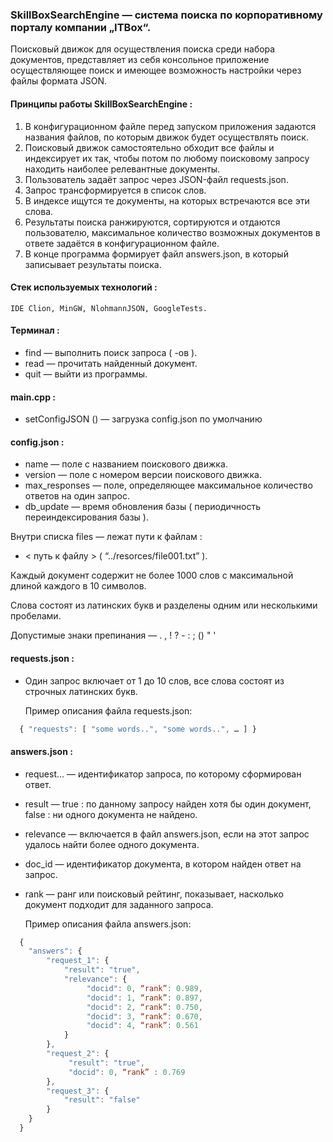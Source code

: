 ### SkillBoxSearchEngine — система поиска по корпоративному порталу компании „ITBox“. ### 
   Поисковый движок для осуществления поиска среди набора документов, 
   представляет из себя консольное приложение осуществляющее поиск 
   и имеющее возможность настройки через файлы формата JSON. 


#### Принципы работы SkillBoxSearchEngine : ####
  1. В конфигурационном файле перед запуском приложения задаются названия
     файлов, по которым движок будет осуществлять поиск.
  2. Поисковый движок самостоятельно обходит все файлы и индексирует их так, 
     чтобы потом по любому поисковому запросу находить наиболее релевантные документы.
  3. Пользователь задаёт запрос через JSON-файл requests.json. 
  4. Запрос трансформируется в список слов.
  5. В индексе ищутся те документы, на которых встречаются все эти слова.
  6. Результаты поиска ранжируются, сортируются и отдаются пользователю,
     максимальное количество возможных документов в ответе задаётся в конфигурационном файле.
  7. В конце программа формирует файл answers.json, в который записывает результаты поиска.


#### Стек используемых технологий : ####
    IDE Clion, MinGW, NlohmannJSON, GoogleTests.


#### Терминал : ####
*	find — выполнить поиск запроса ( -ов ). 
*	read — прочитать найденный документ. 
*	quit — выйти из программы. 


#### main.cpp : ####
*	setConfigJSON () — загрузка config.json по умолчанию


#### config.json : ####
*	name — поле с названием поискового движка.
*	version — поле с номером версии поискового движка.
*	max_responses — поле, определяющее максимальное количество ответов на один запрос.
*	db_update — время обновления базы ( периодичность переиндексирования базы ).
  
Внутри списка files — лежат пути к файлам :
*	< путь к файлу > ( “../resorces/file001.txt” ). 

<p>Каждый документ содержит не более 1000 слов с максимальной длиной каждого в 10 символов.</p>  
<p>Слова состоят из латинских букв и разделены одним или несколькими пробелами.</p>
Допустимые знаки препинания — . , ! ? - : ; () " '
	 

#### requests.json : ####
*	Один запрос включает от 1 до 10 слов, все слова состоят из строчных латинских букв.

	Пример описания файла requests.json:
```javascript
  { "requests": [ "some words..", "some words..", … ] }
```


#### answers.json : ####
*	request… — идентификатор запроса, по которому сформирован ответ.
*	result — true : по данному запросу найден хотя бы один документ, false : ни одного документа не найдено.
*	relevance — включается в файл answers.json, если на этот запрос удалось найти более одного документа.
*	doc_id — идентификатор документа, в котором найден ответ на запрос. 
*	rank — ранг или поисковый рейтинг, показывает, насколько документ подходит для заданного запроса.

	Пример описания файла answers.json:
```javascript
  {
	"answers": {
		"request_1": {
			"result": "true",
			"relevance": {
				 "docid": 0, “rank”: 0.989,
				 "docid": 1, “rank”: 0.897,
				 "docid": 2, “rank”: 0.750,
				 "docid": 3, “rank”: 0.670,
				 "docid": 4, “rank”: 0.561
			}
		},
		"request_2": {
			 "result": "true",
			 "docid": 0, “rank” : 0.769
		},
		"request_3": {
			"result": "false"
		}
	}
  }
```